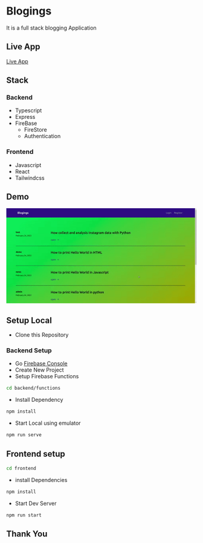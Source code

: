 # Blogings

It is a full stack blogging Application

## Live App

[Live App](https://blogings.vercel.app/)

## Stack

### Backend

- Typescript
- Express
- FireBase
  - FireStore
  - Authentication

### Frontend

- Javascript
- React
- Tailwindcss

## Demo

![demo](./demo/demo.gif)

## Setup Local

- Clone this Repository

### Backend Setup

- Go [Firebase Console](https://firebase.google.com/)
- Create New Project
- Setup Firebase Functions

```bash
cd backend/functions
```

- Install Dependency

```bash
npm install
```

- Start Local using emulator

```bash
npm run serve
```

## Frontend setup

```bash
cd frontend
```

- install Dependencies

```bash
npm install
```

- Start Dev Server

```bash
npm run start
```

## Thank You
